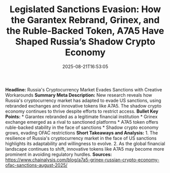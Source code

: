 ﻿---
title: "Legislated Sanctions Evasion: How the Garantex Rebrand, Grinex, and the Ruble-Backed Token, A7A5 Have Shaped Russia’s Shadow Crypto Economy"
date: "2025-08-21T16:53:05"
category: "Markets"
summary: ""
slug: "legislated sanctions evasion how the garantex rebrand grinex"
source_urls:
  - "https://www.chainalysis.com/blog/a7a5-grinex-russian-crypto-economy-ofac-sanctions-august-2025/"
seo:
  title: "Legislated Sanctions Evasion: How the Garantex Rebrand, Grinex, and the Ruble-Backed Token, A7A5 Have Shaped Russia’s Shadow Crypto Economy | Hash n Hedge"
  description: ""
  keywords: ["news", "markets", "brief"]
---
**Headline:**  Russia's Cryptocurrency Market Evades Sanctions with Creative Workarounds  **Summary Meta Description:**  New research reveals how Russia's cryptocurrency market has adapted to evade US sanctions, using rebranded exchanges and innovative tokens like A7A5. The shadow crypto economy continues to thrive despite efforts to restrict access.  **Bullet Key Points:**  * Garantex rebranded as a legitimate financial institution * Grinex exchange emerged as a rival to sanctioned platforms * A7A5 token offers ruble-backed stability in the face of sanctions * Shadow crypto economy grows, evading OFAC restrictions  **Short Takeaways and Analysis:**  1. The resilience of Russia's cryptocurrency market in the face of US sanctions highlights its adaptability and willingness to evolve. 2. As the global financial landscape continues to shift, innovative tokens like A7A5 may become more prominent in avoiding regulatory hurdles.  **Sources:**  https://www.chainalysis.com/blog/a7a5-grinex-russian-crypto-economy-ofac-sanctions-august-2025/ 

